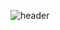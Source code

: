 ![header](https://capsulerender.vercel.app/api?type=waving&color=timeGradient&height=300&section=header&text=yakcom&fontSize=90&fontAlignY=40&animation=fadeIn)
